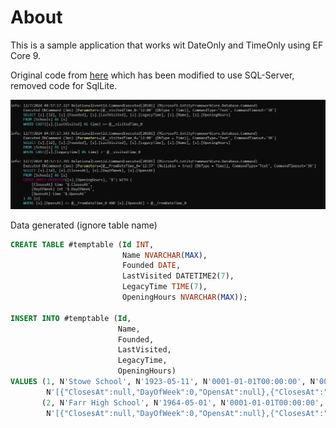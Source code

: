 ﻿# About

This is a sample application that works wit DateOnly and TimeOnly using EF Core 9.

Original code from [here](https://github.com/dotnet/EntityFramework.Docs/blob/main/samples/core/Miscellaneous/NewInEFCore9/DateOnlyTimeOnlySample.cs) which has been modified to use SQL-Server, removed code for SqlLite.

![Results](assets/results.png)

Data generated (ignore table name)

```sql
CREATE TABLE #temptable (Id INT,
                         Name NVARCHAR(MAX),
                         Founded DATE,
                         LastVisited DATETIME2(7),
                         LegacyTime TIME(7),
                         OpeningHours NVARCHAR(MAX));

INSERT INTO #temptable (Id,
                        Name,
                        Founded,
                        LastVisited,
                        LegacyTime,
                        OpeningHours)
VALUES (1, N'Stowe School', N'1923-05-11', N'0001-01-01T00:00:00', N'00:00:00',
        N'[{"ClosesAt":null,"DayOfWeek":0,"OpensAt":null},{"ClosesAt":"18:00:00.0000000","DayOfWeek":1,"OpensAt":"08:00:00.0000000"},{"ClosesAt":"18:00:00.0000000","DayOfWeek":2,"OpensAt":"08:00:00.0000000"},{"ClosesAt":"18:00:00.0000000","DayOfWeek":3,"OpensAt":"08:00:00.0000000"},{"ClosesAt":"18:00:00.0000000","DayOfWeek":4,"OpensAt":"08:00:00.0000000"},{"ClosesAt":"18:00:00.0000000","DayOfWeek":5,"OpensAt":"08:00:00.0000000"},{"ClosesAt":"17:00:00.0000000","DayOfWeek":6,"OpensAt":"08:00:00.0000000"}]'),
       (2, N'Farr High School', N'1964-05-01', N'0001-01-01T00:00:00', N'00:00:00',
        N'[{"ClosesAt":null,"DayOfWeek":0,"OpensAt":null},{"ClosesAt":"15:35:00.0000000","DayOfWeek":1,"OpensAt":"08:45:00.0000000"},{"ClosesAt":"15:35:00.0000000","DayOfWeek":2,"OpensAt":"08:45:00.0000000"},{"ClosesAt":"15:35:00.0000000","DayOfWeek":3,"OpensAt":"08:45:00.0000000"},{"ClosesAt":"15:35:00.0000000","DayOfWeek":4,"OpensAt":"08:45:00.0000000"},{"ClosesAt":"12:50:00.0000000","DayOfWeek":5,"OpensAt":"08:45:00.0000000"},{"ClosesAt":null,"DayOfWeek":6,"OpensAt":null}]');


```